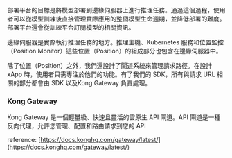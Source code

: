部署平台的目標是將模型部署到邊緣伺服器上進行推理任務。通過這個過程，使用者可以從模型訓練後直接管理實際應用的整個模型生命週期，並降低部署的難度。部署平台還會從訓練平台訂閱模型的相關資訊。

邊緣伺服器是實際執行推理任務的地方。推理主機、Kubernetes 服務和位置監控（Position Monitor）這些位置（Position）的組成部分也包含在邊緣伺服器中。

除了位置（Position）之外，我們還設計了閘道系統來管理請求路徑。在設計 xApp 時，使用者只需專注於他們的功能。有了我們的 SDK，所有與請求 URL 相關的部分都會由 SDK 以及Kong Gateway 負責處理。

### **Kong Gateway**

Kong Gateway 是一個輕量級、快速且靈活的雲原生 API 閘道。API 閘道是一種反向代理，允許您管理、配置和路由請求到您的 API

reference: [https://docs.konghq.com/gateway/latest/](https://docs.konghq.com/gateway/latest/)